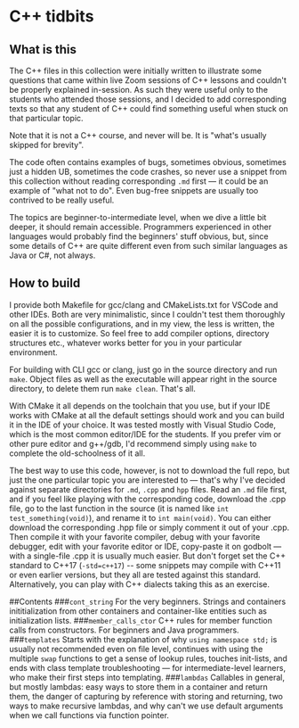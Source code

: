 # C++ tidbits

## What is this
The C++ files in this collection were initially written to illustrate some questions that came within live Zoom sessions of C++ lessons and couldn't be properly explained in-session. As such they were useful only to the students who attended those sessions, and I decided to add corresponding texts so that any student of C++ could find something useful when stuck on that particular topic.

Note that it is not a C++ course, and never will be. It is "what's usually skipped for brevity". 

The code often contains examples of bugs, sometimes obvious, sometimes just a hidden UB, sometimes the code crashes, so never use a snippet from this collection without reading corresponding `.md` first — it could be an example of "what not to do". Even bug-free snippets are usually too contrived to be really useful. 

The topics are beginner-to-intermediate level, when we dive a little bit deeper, it should remain accessible. Programmers experienced in other languages would probably find the beginners' stuff obvious, but, since some details of C++ are quite different even from such similar languages as Java or C#, not always.

## How to build 
I provide both Makefile for gcc/clang and CMakeLists.txt for VSCode and other IDEs. Both are very minimalistic, since I couldn't test them thoroughly on all the possible configurations, and in my view, the less is written, the easier it is to customize. So feel free to add compiler options, directory structures etc., whatever works  better for you in your particular environment. 

For building with CLI gcc or clang, just go in the source directory and run `make`. Object files as well as the executable will appear right in the source directory, to delete them run `make clean`. That's all. 

With CMake it all depends on the toolchain that you use, but if your IDE works with CMake at all the default settings should work and you can build it in the IDE of your choice. It was tested mostly with Visual Studio Code, which is the most common editor/IDE for the students. If you prefer vim or other pure editor and g++/gdb, I'd recommend simply using `make` to complete the old-schoolness of it all.  

The best way to use this code, however, is not to download the full repo, but just the one particular topic you are interested to — that's why I've decided against separate directories for `.md`, `.cpp` and `hpp` files. Read an `.md` file first, and if you feel like playing with the corresponding code, download the .cpp file, go to the last function in the source (it is named like `int test_something(void)`), and rename it to `int main(void)`. You can either download the corresponding .hpp file or simply comment it out of your .cpp. Then compile it with your favorite compiler, debug with your favorite debugger, edit with your favorite editor or IDE, copy-paste it on godbolt — with a single-file .cpp it is usually much easier. But don't forget set the C++ standard to C++17 (`-std=c++17`) -- some snippets may compile with C++11 or even earlier versions, but they all are tested against this standard. Alternatively, you can play with C++ dialects taking this as an exercise. 

##Contents
###`cont_string` 
For the very beginners. Strings and containers inititialization from other containers and container-like entities such as initialization lists. 
###`member_calls_ctor` 
C++ rules for member function calls from constructors. For beginners and Java programmers.
###`templates`
Starts with the explanation of why `using namespace std;` is usually not recommended even on file level, continues with using the multiple `swap` functions to get a sense of lookup rules, touches init-lists, and ends with class template troubleshooting — for intermediate-level learners, who make their first steps into  templating. 
###`lambdas`
Callables in general, but mostly lambdas: easy ways to store them in a container and return them, the danger of capturing by reference with storing and returning, two ways to make recursive lambdas, and why can't we use default arguments when we call functions via  function pointer. 
